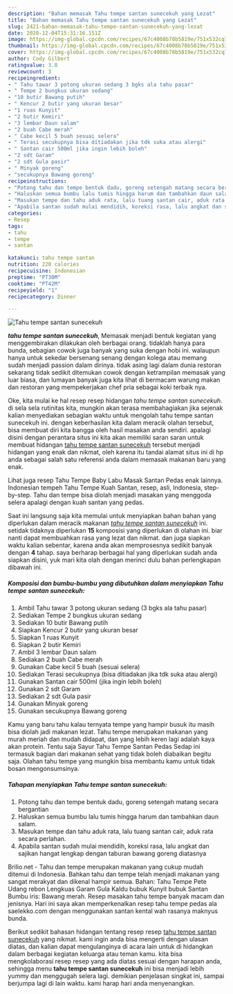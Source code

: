 ```yaml
---
description: "Bahan memasak Tahu tempe santan sunecekuh yang Lezat"
title: "Bahan memasak Tahu tempe santan sunecekuh yang Lezat"
slug: 2421-bahan-memasak-tahu-tempe-santan-sunecekuh-yang-lezat
date: 2020-12-04T15:31:16.151Z
image: https://img-global.cpcdn.com/recipes/67c4008b78b5819e/751x532cq70/tahu-tempe-santan-sunecekuh-foto-resep-utama.jpg
thumbnail: https://img-global.cpcdn.com/recipes/67c4008b78b5819e/751x532cq70/tahu-tempe-santan-sunecekuh-foto-resep-utama.jpg
cover: https://img-global.cpcdn.com/recipes/67c4008b78b5819e/751x532cq70/tahu-tempe-santan-sunecekuh-foto-resep-utama.jpg
author: Cody Gilbert
ratingvalue: 3.8
reviewcount: 3
recipeingredient:
- " Tahu tawar 3 potong ukuran sedang 3 bgks ala tahu pasar"
- " Tempe 2 bungkus ukuran sedang"
- "10 butir Bawang putih"
- " Kencur 2 butir yang ukuran besar"
- "1 ruas Kunyit"
- "2 butir Kemiri"
- "3 lembar Daun salam"
- "2 buah Cabe merah"
- " Cabe kecil 5 buah sesuai selera"
- " Terasi secukupnya bisa ditiadakan jika tdk suka atau alergi"
- " Santan cair 500ml jika ingin lebih boleh"
- "2 sdt Garam"
- "2 sdt Gula pasir"
- " Minyak goreng"
- "secukupnya Bawang goreng"
recipeinstructions:
- "Potong tahu dan tempe bentuk dadu, goreng setengah matang secara bergantian"
- "Haluskan semua bumbu lalu tumis hingga harum dan tambahkan daun salam."
- "Masukan tempe dan tahu aduk rata, lalu tuang santan cair, aduk rata secara perlahan."
- "Apabila santan sudah mulai mendidih, koreksi rasa, lalu angkat dan sajikan hangat lengkap dengan taburan bawang goreng diatasnya"
categories:
- Resep
tags:
- tahu
- tempe
- santan

katakunci: tahu tempe santan 
nutrition: 220 calories
recipecuisine: Indonesian
preptime: "PT30M"
cooktime: "PT42M"
recipeyield: "1"
recipecategory: Dinner

---
```



![Tahu tempe santan sunecekuh](https://img-global.cpcdn.com/recipes/67c4008b78b5819e/751x532cq70/tahu-tempe-santan-sunecekuh-foto-resep-utama.jpg)

<b><i>tahu tempe santan sunecekuh</i></b>, Memasak menjadi bentuk kegiatan yang menggembirakan dilakukan oleh berbagai orang. tidaklah hanya para bunda, sebagian cowok juga banyak yang suka dengan hobi ini. walaupun hanya untuk sekedar bersenang senang dengan kolega atau memang sudah menjadi passion dalam dirinya. tidak asing lagi dalam dunia restoran sekarang tidak sedikit ditemukan cowok dengan ketrampilan memasak yang luar biasa, dan lumayan banyak juga kita lihat di bermacam warung makan dan restoran yang mempekerjakan chef pria sebagai koki terbaik nya.

Oke, kita mulai ke hal resep resep hidangan <i>tahu tempe santan sunecekuh</i>. di sela sela rutinitas kita, mungkin akan terasa membahagiakan jika sejenak kalian menyediakan sebagian waktu untuk mengolah tahu tempe santan sunecekuh ini. dengan keberhasilan kita dalam meracik olahan tersebut, bisa membuat diri kita bangga oleh hasil masakan anda sendiri. apalagi disini dengan perantara situs ini kita akan memiliki saran saran untuk membuat hidangan <u>tahu tempe santan sunecekuh</u> tersebut menjadi hidangan yang enak dan nikmat, oleh karena itu tandai alamat situs ini di hp anda sebagai salah satu referensi anda dalam memasak makanan baru yang enak.

Lihat juga resep Tahu Tempe Baby Labu Masak Santan Pedas enak lainnya. Indonesian tempeh Tahu Tempe Kuah Santan, resep, asli, Indonesia, step-by-step. Tahu dan tempe bisa diolah menjadi masakan yang menggoda selera apalagi dengan kuah santan yang pedas.


Saat ini langsung saja kita memulai untuk menyiapkan bahan bahan yang diperlukan dalam meracik makanan <u><i>tahu tempe santan sunecekuh</i></u> ini. setidak tidaknya diperlukan <b>15</b> komposisi yang diperlukan di olahan ini. biar nanti dapat membuahkan rasa yang lezat dan nikmat. dan juga siapkan waktu kalian sebentar, karena anda akan memprosesnya sedikit banyak dengan <b>4</b> tahap. saya berharap berbagai hal yang diperlukan sudah anda siapkan disini, yuk mari kita olah dengan merinci dulu bahan perlengkapan dibawah ini.

<!--inarticleads1-->

##### Komposisi dan bumbu-bumbu yang dibutuhkan dalam menyiapkan Tahu tempe santan sunecekuh:

1. Ambil  Tahu tawar 3 potong ukuran sedang (3 bgks ala tahu pasar)
1. Sediakan  Tempe 2 bungkus ukuran sedang
1. Sediakan 10 butir Bawang putih
1. Siapkan  Kencur 2 butir yang ukuran besar
1. Siapkan 1 ruas Kunyit
1. Siapkan 2 butir Kemiri
1. Ambil 3 lembar Daun salam
1. Sediakan 2 buah Cabe merah
1. Gunakan  Cabe kecil 5 buah (sesuai selera)
1. Sediakan  Terasi secukupnya (bisa ditiadakan jika tdk suka atau alergi)
1. Gunakan  Santan cair 500ml (jika ingin lebih boleh)
1. Gunakan 2 sdt Garam
1. Sediakan 2 sdt Gula pasir
1. Gunakan  Minyak goreng
1. Gunakan secukupnya Bawang goreng


Kamu yang baru tahu kalau ternyata tempe yang hampir busuk itu masih bisa diolah jadi makanan lezat. Tahu tempe merupakan makanan yang murah meriah dan mudah didapat, dan yang lebih keren lagi adalah kaya akan protein. Tentu saja Sayur Tahu Tempe Santan Pedas Sedap ini termasuk bagian dari makanan sehat yang tidak boleh diabaikan begitu saja. Olahan tahu tempe yang mungkin bisa membantu kamu untuk tidak bosan mengonsumsinya. 

<!--inarticleads2-->

##### Tahapan menyiapkan Tahu tempe santan sunecekuh:

1. Potong tahu dan tempe bentuk dadu, goreng setengah matang secara bergantian
1. Haluskan semua bumbu lalu tumis hingga harum dan tambahkan daun salam.
1. Masukan tempe dan tahu aduk rata, lalu tuang santan cair, aduk rata secara perlahan.
1. Apabila santan sudah mulai mendidih, koreksi rasa, lalu angkat dan sajikan hangat lengkap dengan taburan bawang goreng diatasnya


Brilio.net - Tahu dan tempe merupakan makanan yang cukup mudah ditemui di Indonesia. Bahkan tahu dan tempe telah menjadi makanan yang sangat merakyat dan dikenal hampir semua. Bahan: Tahu Tempe Pete Udang rebon Lengkuas Garam Gula Kaldu bubuk Kunyit bubuk Santan Bumbu iris: Bawang merah. Resep masakan tahu tempe banyak macam dan jenisnya. Hari ini saya akan memperkenalkan resep tahu tempe pedas ala saelekko.com dengan menggunakan santan kental wah rasanya maknyus bunda. 

Berikut sedikit bahasan hidangan tentang resep resep <u>tahu tempe santan sunecekuh</u> yang nikmat. kami ingin anda bisa mengerti dengan ulasan diatas, dan kalian dapat mengulanginya di acara lain untuk di hidangkan dalam berbagai kegiatan keluarga atau teman kamu. kita bisa mengkolaborasi resep resep yang ada diatas sesuai dengan harapan anda, sehingga menu <b>tahu tempe santan sunecekuh</b> ini bisa menjadi lebih yummy dan menggugah selera lagi. demikian penjelasan singkat ini, sampai berjumpa lagi di lain waktu. kami harap hari anda menyenangkan.
